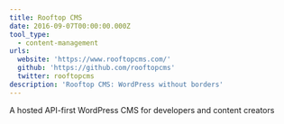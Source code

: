 ```yaml
---
title: Rooftop CMS
date: 2016-09-07T00:00:00.000Z
tool_type:
  - content-management
urls:
  website: 'https://www.rooftopcms.com/'
  github: 'https://github.com/rooftopcms'
  twitter: rooftopcms
description: 'Rooftop CMS: WordPress without borders'
---
```



A hosted API-first WordPress CMS for developers and content creators